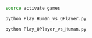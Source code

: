 

```bash
source activate games
```

```bash
python Play_Human_vs_QPlayer.py
```

```bash
python Play_QPlayer_vs_Human.py
```
